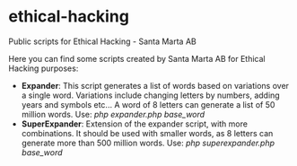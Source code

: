 # ethical-hacking
Public scripts for Ethical Hacking - Santa Marta AB

Here you can find some scripts created by Santa Marta AB for Ethical Hacking purposes:

- <b>Expander</b>: This script generates a list of words based on variations over a single word. Variations include changing letters by numbers, adding years and symbols etc... A word of 8 letters can generate a list of 50 million words. Use: <i>php expander.php base_word</i> 
- <b>SuperExpander</b>: Extension of the expander script, with more combinations. It should be used with smaller words, as 8 letters can generate more than 500 million words. Use: <i>php superexpander.php base_word</i>
